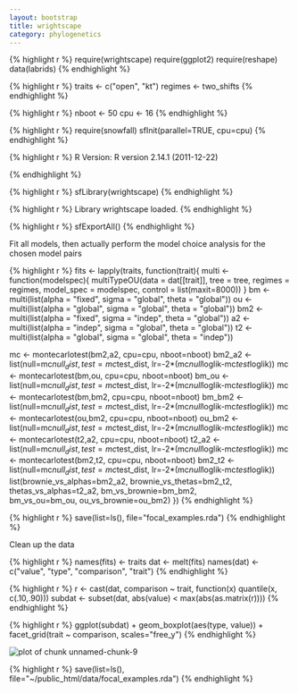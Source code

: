 ```yaml
---
layout: bootstrap
title: wrightscape
category: phylogenetics
---
```




{% highlight r %}
require(wrightscape)
require(ggplot2)
require(reshape)
data(labrids)
{% endhighlight %}






{% highlight r %}
traits <- c("open", "kt")
regimes <- two_shifts 
{% endhighlight %}







{% highlight r %}
nboot <- 50
cpu <- 16
{% endhighlight %}







{% highlight r %}
require(snowfall)
sfInit(parallel=TRUE, cpu=cpu)
{% endhighlight %}



{% highlight r %}
R Version:  R version 2.14.1 (2011-12-22) 

{% endhighlight %}



{% highlight r %}
sfLibrary(wrightscape)
{% endhighlight %}



{% highlight r %}
Library wrightscape loaded.
{% endhighlight %}



{% highlight r %}
sfExportAll()
{% endhighlight %}





Fit all models, then actually perform the model choice analysis for the chosen model pairs



{% highlight r %}
fits <- lapply(traits, function(trait){
	multi <- function(modelspec){ 
	 multiTypeOU(data = dat[[trait]], tree = tree, regimes = regimes, 
			    model_spec = modelspec, control = list(maxit=8000))
	}
	bm <- multi(list(alpha = "fixed", sigma = "global", theta = "global")) 
	ou <- multi(list(alpha = "global", sigma = "global", theta = "global")) 
	bm2 <- multi(list(alpha = "fixed", sigma = "indep", theta = "global")) 
	a2  <- multi(list(alpha = "indep", sigma = "global", theta = "global")) 
	t2  <- multi(list(alpha = "global", sigma = "global", theta = "indep"))

  mc <- montecarlotest(bm2,a2, cpu=cpu, nboot=nboot)
  bm2_a2 <- list(null=mc$null_dist, test=mc$test_dist, 
    lr=-2*(mc$null$loglik-mc$test$loglik))
  mc <- montecarlotest(bm,ou, cpu=cpu, nboot=nboot)
  bm_ou <- list(null=mc$null_dist, test=mc$test_dist, 
    lr=-2*(mc$null$loglik-mc$test$loglik))
  mc <- montecarlotest(bm,bm2, cpu=cpu, nboot=nboot)
  bm_bm2 <- list(null=mc$null_dist, test=mc$test_dist, 
    lr=-2*(mc$null$loglik-mc$test$loglik))
  mc <- montecarlotest(ou,bm2, cpu=cpu, nboot=nboot)
  ou_bm2 <- list(null=mc$null_dist, test=mc$test_dist,
    lr=-2*(mc$null$loglik-mc$test$loglik))
  mc <- montecarlotest(t2,a2, cpu=cpu, nboot=nboot)
  t2_a2 <- list(null=mc$null_dist, test=mc$test_dist, 
    lr=-2*(mc$null$loglik-mc$test$loglik))
  mc <- montecarlotest(bm2,t2, cpu=cpu, nboot=nboot)
  bm2_t2 <- list(null=mc$null_dist, test=mc$test_dist,
    lr=-2*(mc$null$loglik-mc$test$loglik))
  list(brownie_vs_alphas=bm2_a2, brownie_vs_thetas=bm2_t2,
       thetas_vs_alphas=t2_a2, bm_vs_brownie=bm_bm2,  
       bm_vs_ou=bm_ou, ou_vs_brownie=ou_bm2)
})
{% endhighlight %}







{% highlight r %}
save(list=ls(), file="focal_examples.rda")
{% endhighlight %}




Clean up the data



{% highlight r %}
names(fits) <- traits
dat <- melt(fits)
names(dat) <- c("value", "type", "comparison", "trait")
{% endhighlight %}







{% highlight r %}
r <- cast(dat, comparison ~ trait, function(x) quantile(x, c(.10,.90)))
subdat <- subset(dat, abs(value) < max(abs(as.matrix(r))))
{% endhighlight %}






{% highlight r %}
ggplot(subdat) + 
  geom_boxplot(aes(type, value)) +
  facet_grid(trait ~ comparison, scales="free_y") 
{% endhighlight %}

![plot of chunk unnamed-chunk-9](http://farm8.staticflickr.com/7095/7066176003_574f96cacd_o.png) 




{% highlight r %}
save(list=ls(), file="~/public_html/data/focal_examples.rda")
{% endhighlight %}





